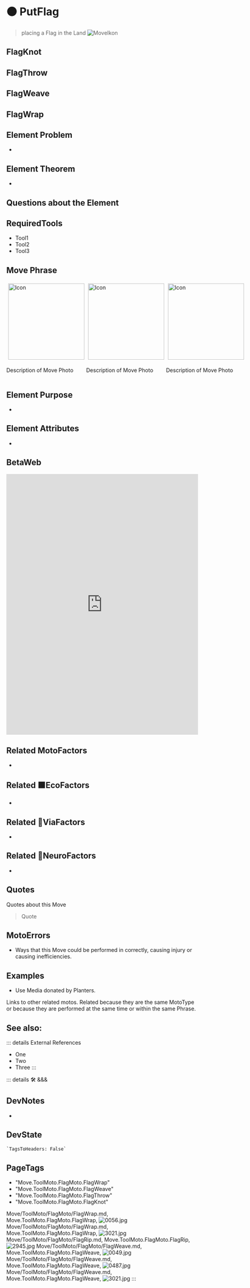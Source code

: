 
# 🟠 <move>PutFlag</move>

> placing a Flag in the Land
![MoveIkon](/Move/Move_Ikon.png)

## FlagKnot

## FlagThrow

## FlagWeave

## FlagWrap

## Element Problem

-

## Element Theorem

-

## Questions about the Element

## RequiredTools

- Tool1
- Tool2
- Tool3

## <move>Move Phrase</move>

<div style="display: flex">
    <div>
        <img style="margin: 5px" height="200" width="200" alt="Icon" src="/Move/Moto_Icon.png"/>
        <p>Description of Move Photo</p>
    </div>
    <div>
        <img style="margin: 5px" height="200" width="200" alt="Icon" src="/Move/Moto_Icon.png"/>
        <p>Description of Move Photo</p>
    </div>
    <div>
        <img style="margin: 5px" height="200" width="200" alt="Icon" src="/Move/Moto_Icon.png"/>
        <p>Description of Move Photo</p>
    </div>
</div>

## Element Purpose

-

## Element Attributes

-

## BetaWeb

<iframe
    width="100%"
    height="684"
    frameborder="0"
    src="https://observablehq.com/embed/@d3/force-directed-graph/2?cells=chart"
></iframe>

## Related <move>MotoFactors</move>

-

## Related 🟩<eko>EcoFactors</eko>

-

## Related 🔻<via>ViaFactors</via>

-

## Related 💜<psike>NeuroFactors</psike>

-  

## Quotes

Quotes about this Move

> Quote

## MotoErrors

- Ways that this Move could be performed in correctly, causing injury or causing inefficiencies.

## Examples

- Use Media donated by Planters.

Links to other related motos. Related because they are the same MotoType or because they are performed at the same time or within the same Phrase.

## See also:

::: details External References

- One
- Two
- Three
:::

::: details 🛠 <dev>&&&</dev>

## DevNotes

-

## DevState

```py
`TagsToHeaders: False`
```

<h2>PageTags</h2>

- "Move.ToolMoto.FlagMoto.FlagWrap"
- "Move.ToolMoto.FlagMoto.FlagWeave"
- "Move.ToolMoto.FlagMoto.FlagThrow"
- "Move.ToolMoto.FlagMoto.FlagKnot"

Move/ToolMoto/FlagMoto/FlagWrap.md, <dev>Move.ToolMoto.FlagMoto.FlagWrap</dev>, ![0056.jpg](/PaperPhoto/0056.jpg)
Move/ToolMoto/FlagMoto/FlagWrap.md, <dev>Move.ToolMoto.FlagMoto.FlagWrap</dev>, ![3021.jpg](/PaperPhoto/3021.jpg)
Move/ToolMoto/FlagMoto/FlagRip.md, <dev>Move.ToolMoto.FlagMoto.FlagRip</dev>, ![2945.jpg](/PaperPhoto/2945.jpg)
Move/ToolMoto/FlagMoto/FlagWeave.md, <dev>Move.ToolMoto.FlagMoto.FlagWeave</dev>, ![0049.jpg](/PaperPhoto/0049.jpg)
Move/ToolMoto/FlagMoto/FlagWeave.md, <dev>Move.ToolMoto.FlagMoto.FlagWeave</dev>, ![0487.jpg](/PaperPhoto/0487.jpg)
Move/ToolMoto/FlagMoto/FlagWeave.md, <dev>Move.ToolMoto.FlagMoto.FlagWeave</dev>, ![3021.jpg](/PaperPhoto/3021.jpg)
:::
